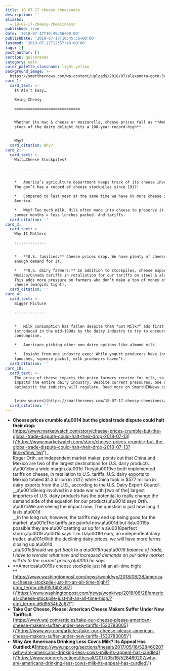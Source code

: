 ```yaml
---
title: 18.07.17 cheesy cheesiness
description: ''
aliases:
  - 18-07-17-cheesy-cheesiness/
published: true
date: '2018-07-17T10:45:56+00:00'
publishDate: '2018-07-17T10:45:56+00:00'
lastmod: '2018-07-17T12:57:48+00:00'
tags: []
post_author: []
section: quickreads
category: eats
color_palette_classname: light-yellow
background_image: >-
  https://smarthernews.com/wp-content/uploads/2018/07/alexandra-gorn-308385-unsplash-scaled.jpg
card_1:
  card_text: >-
    It Ain’t Easy…  

    Being Cheesy

    =============================


    Whether its mac & cheese or mozzarella, cheese prices fall as **America’s
    stock of the dairy delight hits a 100-year record-high**.


    Why?
  card_citation: Why?
card_2:
  card_text: >-
    Wait…Cheese Stockpiles?

    -----------------------


    *   America’s agriculture department keeps track of its cheese inventory.
    The gov’t has a record of cheese stockpiles since 1917!

    *   Compared to last year at the same time we have 6% more cheese in
    America.

    *   Why? Too much milk. Milk often made into cheese to preserve it. Also,
    summer months = less lunches packed. And tariffs.
  card_citation: ''
card_3:
  card_text: >-
    Why It Matters

    --------------


    *   **U.S. families:** Cheese prices drop. We have plenty of cheese, but not
    enough demand for it.

    *   **U.S. dairy farmers:** In addition to stockpiles, cheese exports hit by
    Mexico/Canada tariffs in retaliation for our tariffs on steel & aluminum.
    This adds more pressure on farmers who don’t make a ton of money off of
    cheese (margins tight).
  card_citation: ''
card_4:
  card_text: >-
    Bigger Picture

    --------------


    *   Milk consumption has fallen despite theA “Got Milk?” ads first
    introduced in the mid-1990s by the dairy industry to try to encourage
    consumption.

    *   Americans picking other non-dairy options like almond milk.

    *   Insight from one industry exec: While yogurt producers have innovated
    (pouches, squeeze packs), milk producers haven’t.
  card_citation: ''
card_10:
  card_text: >-
    The price of cheese impacts the price farmers receive for milk, so it
    impacts the entire dairy industry. Despite current pressures, one analyst is
    optimistic the industry will regulate. Read more on SmartHERNews.com


    [view sources](https://smarthernews.com/18-07-17-cheesy-cheesiness/)
  card_citation: ''
---
```

*   **Cheese prices crumble a\\u0014 but the global trade dispute could halt their drop:**  
    [https://www.marketwatch.com/story/cheese-prices-crumble-but-the-global-trade-dispute-could-halt-their-drop-2018-07-13](\"https://www.marketwatch.com/story/cheese-prices-crumble-but-the-global-trade-dispute-could-halt-their-drop-2018-07-13?link=sfmw_tw\")_  
    Roger Orth, an independent market maker, points out that China and Mexico are two of the largest destinations for U.S. dairy products a\\u001cby a wide margin.a\\u001d Theya\\u0019ve both implemented tariffs on cheese, in retaliation to U.S. tariffs. U.S. dairy exports to Mexico totaled $1.3 billion in 2017, while China took in $577 million in dairy exports from the U.S., according to the U.S. Dairy Export Council.  
    __a\\u001cBeing involved in a trade war with \[two of the\] largest importers of U.S. dairy products has the potential to really change the demand side of the equation for our products,a\\u001d says Orth. a\\u001cWe are seeing the impact now. The question is just how long it lasts.a\\u001d  
    __In the long run, however, the tariffs may end up being good for the market. a\\u001cThe tariffs are painful now,a\\u001d but ita\\u0019s possible they are a\\u001csetting us up for a a\\u0018perfect storm,a\\u0019 a\\u001d says Tim Oa\\u0019Leary, an independent dairy trader. a\\u001cWith the declining dairy prices, we will have more farms closing up.a\\u001d  
    __a\\u001cShould we get back to a a\\u0018truea\\u0019 balance of trade, I have to wonder what new and increased demands on our dairy market will do to the current prices,a\\u001d he says._
*   **Americaa\\u0019s cheese stockpile just hit an all-time high:  
    **[https://www.washingtonpost.com/news/wonk/wp/2018/06/28/americas-cheese-stockpile-just-hit-an-all-time-high/?utm\_term=.d6d9534b2c67](\"https://www.washingtonpost.com/news/wonk/wp/2018/06/28/americas-cheese-stockpile-just-hit-an-all-time-high/?utm_term=.d6d9534b2c67\")
*   ****Take Our Cheese, Please: American Cheese Makers Suffer Under New Tariffs:A****  
    [https://www.wsj.com/articles/take-our-cheese-please-american-cheese-makers-suffer-under-new-tariffs-1530783005](\"https://www.wsj.com/articles/take-our-cheese-please-american-cheese-makers-suffer-under-new-tariffs-1530783005\")
*   **Why Are Americans Drinking Less Cow’s Milk? Its Appeal Has Curdled:A**[https://www.npr.org/sections/thesalt/2017/05/16/528460207/why-are-americans-drinking-less-cows-milk-its-appeal-has-curdled](\"https://www.npr.org/sections/thesalt/2017/05/16/528460207/why-are-americans-drinking-less-cows-milk-its-appeal-has-curdled\")